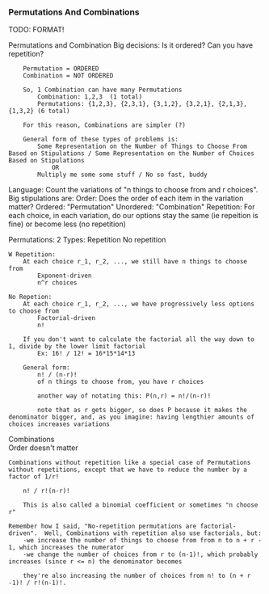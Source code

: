 
### Permutations And Combinations

TODO: FORMAT!

Permutations and Combination
	Big decisions:
		Is it ordered?
		Can you have repetition?
		
		Permutation = ORDERED
		Combination = NOT ORDERED
		
		So, 1 Combination can have many Permutations
			Combination: 1,2,3  (1 total)
			Permutations: {1,2,3}, {2,3,1}, {3,1,2}, {3,2,1}, {2,1,3}, {1,3,2} (6 total)
			
		For this reason, Combinations are simpler (?)
		
		General form of these types of problems is:
			Some Representation on the Number of Things to Choose From Based on Stipulations / Some Representation on the Number of Choices Based on Stipulations
				OR
			Multiply me some some stuff / No so fast, buddy
			

Language:
	Count the variations of "n things to choose from and r choices".
		Big stipulations are:
			Order: Does the order of each item in the variation matter?
				Ordered: "Permutation"
				Unordered: "Combination"
			Repetition: For each choice, in each variation, do our options stay the same (ie repeition is fine) or become less (no repetition)
	
Permutations:
	2 Types:
		Repetition
		No repetition
		
	W Repetition:
		At each choice r_1, r_2, ..., we still have n things to choose from
			Exponent-driven
			n^r choices
			
	No Repetion:
		At each choice r_1, r_2, ..., we have progressively less options to choose from
			Factorial-driven
			n!
			
		If you don't want to calculate the factorial all the way down to 1, divide by the lower limit factorial
			Ex: 16! / 12! = 16*15*14*13
			
		General form:
			n! / (n-r)!
			of n things to choose from, you have r choices
			
			another way of notating this: P(n,r) = n!/(n-r)!
			
			note that as r gets bigger, so does P because it makes the denominator bigger, and, as you imagine: having lengthier amounts of choices increases variations
		
		
Combinations		
	Order doesn't matter	
	
	Combinations without repetition like a special case of Permutations without repetitions, except that we have to reduce the number by a factor of 1/r!
	
		n! / r!(n-r)!
		
		This is also called a binomial coefficient or sometimes "n choose r"
		
	Remember how I said, "No-repetition permutations are factorial-driven".  Well, Combinations with repetition also use factorials, but:
		-we increase the number of things to choose from from n to n + r - 1, which increases the numerator
		-we change the number of choices from r to (n-1)!, which probably increases (since r <= n) the denominator becomes 
		
		they're also increasing the number of choices from n! to (n + r -1)! / r!(n-1)!.
		
